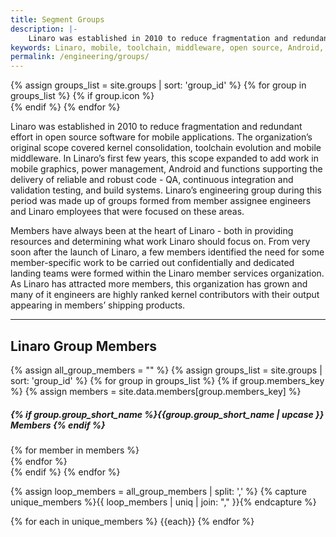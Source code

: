 ```yaml
---
title: Segment Groups
description: |-
    Linaro was established in 2010 to reduce fragmentation and redundant effort in open source software for mobile applications.
keywords: Linaro, mobile, toolchain, middleware, open source, Android, code, validation, testing, Boards
permalink: /engineering/groups/
---
```

<div class="col-xs-12 group_icon_col">
{% assign groups_list = site.groups | sort: 'group_id' %}
{% for group in groups_list %}
{% if group.icon %}
<div class="col-xs-6 col-sm-2">
<a href="{{group.permalink}}">
<picture>
<source srcset="{% if group.icon_hd %}{% asset_path '{{ group.icon_hd }}' %}{% endif %}" media="(max-width: 991px)" />
<source srcset="{% if group.icon %}{% asset_path '{{group.icon}}' %}{% endif %}" media="(min-width: 992px)" />
<img src="data:image/gif;base64,R0lGODlhAQABAAAAACH5BAEKAAEALAAAAAABAAEAAAICTAEAOw==" data-src="{% asset_path '{{group.icon}}'%}" class="lazyload img-responsive group_icon"/>
</picture>
</a>
</div>
{% endif %}
{% endfor %}
</div>

Linaro was established in 2010 to reduce fragmentation and redundant effort in open source software for mobile applications. The organization’s original scope covered kernel consolidation, toolchain evolution and mobile middleware. In Linaro’s first few years, this scope expanded to add work in mobile graphics, power management, Android and functions supporting the delivery of reliable and robust code - QA, continuous integration and validation testing, and build systems. Linaro’s engineering group during this period was made up of groups formed from member assignee engineers and Linaro employees that were focused on these areas.

Members have always been at the heart of Linaro - both in providing resources and determining what work Linaro should focus on. From very soon after the launch of Linaro, a few members identified the need for some member-specific work to be carried out confidentially and dedicated landing teams were formed within the Linaro member services organization. As Linaro has attracted more members, this organization has grown and many of it engineers are highly ranked kernel contributors with their output appearing in members’ shipping products.


***
<h2> Linaro Group Members</h2>

{% assign all_group_members = "" %}
{% assign groups_list = site.groups | sort: 'group_id' %}
{% for group in groups_list %}
{% if group.members_key %}
{% assign members = site.data.members[group.members_key] %}
<div class="col-xs-12 group_member_images">
<h5>{% if group.group_short_name %}{{group.group_short_name | upcase }} Members {% endif %}</h5>
{% for member in members %}
<div class="col-md-2 col-sm-3 col-xs-4">
<a href="{{member.url}}" title="{{member.name}}">
<img data-src="{% asset_path '{{member.image}}'%}" alt="{{member.name}}" src="data:image/gif;base64,R0lGODlhAQABAAAAACH5BAEKAAEALAAAAAABAAEAAAICTAEAOw=="
class="img-responsive group_members_img center-block lazyload">
</a>
</div>
{% endfor %}
</div>
{% endif %}
{% endfor %}

{% assign loop_members = all_group_members | split: ',' %}
{% capture unique_members %}{{ loop_members | uniq | join: "," }}{% endcapture %}

{% for each in unique_members %}
  {{each}}
{% endfor %}

